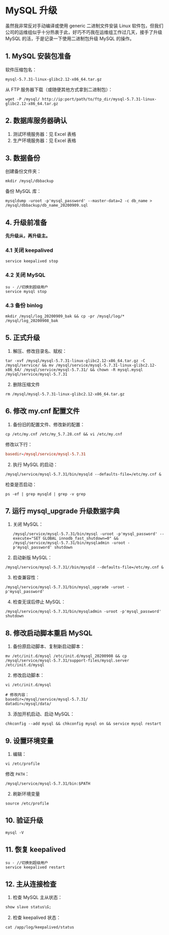 # MySQL 升级

虽然我非常反对手动编译或使用 generic 二进制文件安装 Linux 软件包，但我们公司的运维组似乎十分热衷于此，好巧不巧我在运维组工作过几天，接手了升级 MySQL 的活，于是记录一下使用二进制包升级 MySQL 的操作。

## 1. MySQL 安装包准备

软件压缩包名：

``` shell
mysql-5.7.31-linux-glibc2.12-x86_64.tar.gz
```

从 FTP 服务器下载（或随便其他方式拿到二进制包）：

``` shell
wget -P /mysql/ http://ip:port/path/to/ftp_dir/mysql-5.7.31-linux-glibc2.12-x86_64.tar.gz
```

## 2. 数据库服务器确认

1. 测试环境服务器：见 Excel 表格
2. 生产环境服务器：见 Excel 表格

## 3. 数据备份

创建备份文件夹：

``` shell
mkdir /mysql/dbbackup
```

备份 MySQL 库：

``` shell
mysqldump -uroot -p'mysql_password' --master-data=2 -c db_name > /mysql/dbbackup/db_name_20200909.sql
```

## 4. 升级前准备

**先升级从，再升级主。**

### 4.1 关闭 keepalived

``` shell
service keepalived stop
```

### 4.2 关闭 MySQL

``` shell
su - //切换到超级用户
service mysql stop
```

### 4.3 备份 binlog

``` shell
mkdir /mysql/log_20200909_bak && cp -pr /mysql/log/* /mysql/log_20200908_bak
```

## 5. 正式升级

1. 解压、修改目录名、赋权：

``` shell
tar -xvf /mysql/mysql-5.7.31-linux-glibc2.12-x86_64.tar.gz -C /mysql/service/ && mv /mysql/service/mysql-5.7.31-linux-glibc2.12-x86_64/ /mysql/service/mysql-5.7.31/ && chown -R mysql.mysql /mysql/service/mysql-5.7.31
```

2. 删除压缩文件

``` shell
rm /mysql/mysql-5.7.31-linux-glibc2.12-x86_64.tar.gz
```

## 6. 修改 my.cnf 配置文件

1. 备份旧的配置文件、修改新的配置：

``` shell
cp /etc/my.cnf /etc/my_5.7.28.cnf && vi /etc/my.cnf
```

修改以下行：

``` conf
basedir=/mysql/service/mysql-5.7.31
```

2. 执行 MySQL 的启动：

``` shell
/mysql/service/mysql-5.7.31/bin/mysqld --defaults-file=/etc/my.cnf &
```

检查是否启动：

``` shell
ps -ef | grep mysqld | grep -v grep
```

## 7. 运行 mysql_upgrade 升级数据字典

1. 关闭 MySQL：

   ``` shell
   /mysql/service/mysql-5.7.31/bin/mysql -uroot -p'mysql_password' --execute="SET GLOBAL innodb_fast_shutdown=0" && /mysql/service/mysql-5.7.31/bin/mysqladmin -uroot -p'mysql_password' shutdown
   ```

2. 启动新版 MySQL：
``` shell
/mysql/service/mysql-5.7.31//bin/mysqld --defaults-file=/etc/my.cnf &
```

3. 检查兼容性：

``` shell
/mysql/service/mysql-5.7.31/bin/mysql_upgrade -uroot -p'mysql_password'
```

4. 检查无误后停止 MySQL：

``` shell
/mysql/service/mysql-5.7.31/bin/mysqladmin -uroot -p'mysql_password' shutdown
```

## 8. 修改启动脚本重启 MySQL

1. 备份原启动脚本、复制新启动脚本：

``` shell
mv /etc/init.d/mysql /etc/init.d/mysql_20200908 && cp /mysql/service/mysql-5.7.31/support-files/mysql.server /etc/init.d/mysql
```

2. 修改启动脚本：

``` shell
vi /etc/init.d/mysql
```

```shell
# 修改内容：
basedir=/mysql/service/mysql-5.7.31/
datadir=/mysql/data/
```

3. 添加开机启动、启动 MySQL：

``` shell
chkconfig --add mysql && chkconfig mysql on && service mysql restart
```

## 9. 设置环境变量

1. 编辑：

``` shell
vi /etc/profile
```

   修改 `PATH`：

```shell
/mysql/service/mysql-5.7.31/bin:$PATH
```

2. 刷新环境变量

``` shell
source /etc/profile
```

## 10. 验证升级

``` shell
mysql -V
```

## 11. 恢复 keepalived

``` shell
su - //切换到超级用户
service keepalived restart
```

## 12. 主从连接检查

1. 检查 MySQL 主从状态：

``` sql
show slave status\G;
```

2. 检查 keepalived 状态：

``` shell
cat /app/log/keepalived/status
```
